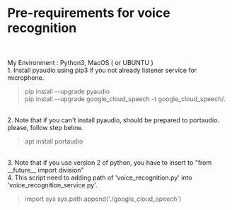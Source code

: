 # Pre-requirements for voice recognition
<br>
<br>
My Environment : Python3, MacOS ( or UBUNTU )<br>
1. Install pyaudio using pip3 if you not already listener service for microphone.

> pip install --upgrade pyaudio <br>
> pip install --upgrade google_cloud_speech -t google_cloud_speech/.

<br>2. Note that if you can't install pyaudio, should be prepared to portaudio. please, follow step below.

> apt install portaudio

<br>3. Note that if you use version 2 of python, you have to insert to "from \_\_future__ import division"
<br>4. This script need to adding path of 'voice_recognition.py' into 'voice_recognition_service.py'.

> import sys
> sys.path.append('./google_cloud_speech')
